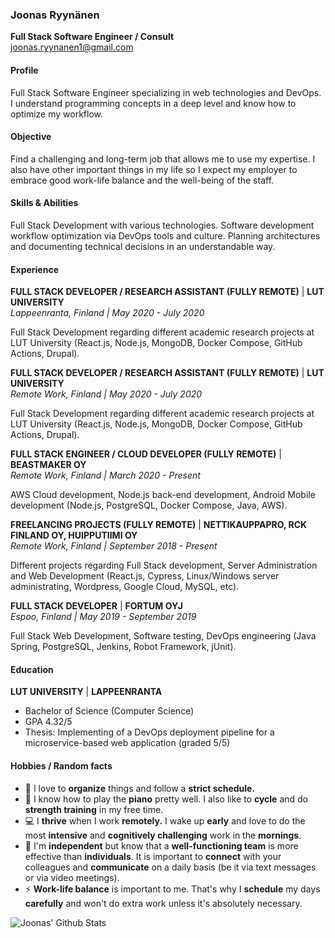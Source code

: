 ### Joonas Ryynänen

**Full Stack Software Engineer / Consult**  
joonas.ryynanen1@gmail.com

#### Profile

Full Stack Software Engineer specializing in web technologies and DevOps. I understand programming concepts in a deep level and know how to optimize my workflow.

#### Objective

Find a challenging and long-term job that allows me to use my expertise. I also have other important things in my life so I expect my employer to embrace good work-life balance and the well-being of the staff.

#### Skills & Abilities

Full Stack Development with various technologies. Software development workflow optimization via DevOps tools and culture. Planning architectures and documenting technical decisions in an understandable way.

#### Experience

**FULL STACK DEVELOPER / RESEARCH ASSISTANT (FULLY REMOTE)** | **LUT UNIVERSITY**  
_Lappeenranta, Finland | May 2020 - July 2020_

Full Stack Development regarding different academic research projects at LUT University (React.js, Node.js, MongoDB, Docker Compose, GitHub Actions, Drupal).

**FULL STACK DEVELOPER / RESEARCH ASSISTANT (FULLY REMOTE)** | **LUT UNIVERSITY**  
_Remote Work, Finland | May 2020 - July 2020_

Full Stack Development regarding different academic research projects at LUT University (React.js, Node.js, MongoDB, Docker Compose, GitHub Actions, Drupal).

**FULL STACK ENGINEER / CLOUD DEVELOPER (FULLY REMOTE)** | **BEASTMAKER OY**  
_Remote Work, Finland | March 2020 - Present_

AWS Cloud development, Node.js back-end development, Android Mobile development (Node.js, PostgreSQL, Docker Compose, Java, AWS).

**FREELANCING PROJECTS (FULLY REMOTE)** | **NETTIKAUPPAPRO, RCK FINLAND OY, HUIPPUTIIMI OY**  
_Remote Work, Finland | September 2018 - Present_

Different projects regarding Full Stack development, Server Administration and Web Development (React.js, Cypress, Linux/Windows server administrating, Wordpress, Google Cloud, MySQL, etc).

**FULL STACK DEVELOPER** | **FORTUM OYJ**  
_Espoo, Finland | May 2019 - September 2019_

Full Stack Web Development, Software testing, DevOps engineering (Java Spring, PostgreSQL, Jenkins, Robot Framework, jUnit).

#### Education

**LUT UNIVERSITY** | **LAPPEENRANTA**

- Bachelor of Science (Computer Science)
- GPA 4.32/5
- Thesis: Implementing of a DevOps deployment pipeline for a microservice-based web application (graded 5/5)

#### Hobbies / Random facts

- :calendar: I love to **organize** things and follow a **strict schedule.**
- :bicyclist: I know how to play the **piano** pretty well. I also like to **cycle** and do **strength training** in my free time.
- :computer: I **thrive** when I work **remotely.** I wake up **early** and love to do the most **intensive** and **cognitively challenging** work in the **mornings**.
- :speech_balloon: I'm **independent** but know that a **well-functioning team** is more effective than **individuals**. It is important to **connect** with your colleagues and **communicate** on a daily basis (be it via text messages or via video meetings).
- :zap: **Work-life balance** is important to me. That's why I **schedule** my days **carefully** and won't do extra work unless it's absolutely necessary.

![Joonas' Github Stats](https://github-readme-stats.vercel.app/api?username=JonesTPG&show_icons=true&hide_border=true)
